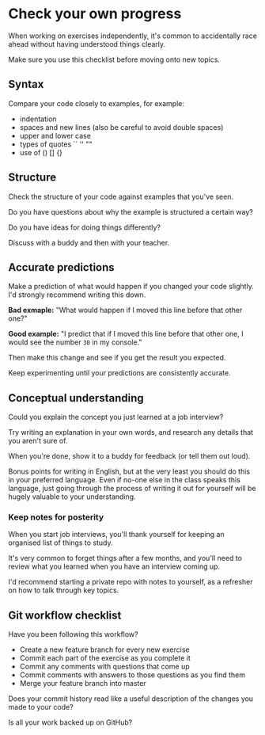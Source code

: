 # Check your own progress

When working on exercises independently, it's common to accidentally race ahead without having understood things clearly.

Make sure you use this checklist before moving onto new topics.

## Syntax

Compare your code closely to examples, for example:

- indentation
- spaces and new lines (also be careful to avoid double spaces)
- upper and lower case
- types of quotes `` '' ""
- use of () [] {}

## Structure

Check the structure of your code against examples that you've seen.

Do you have questions about why the example is structured a certain way?

Do you have ideas for doing things differently?

Discuss with a buddy and then with your teacher.

## Accurate predictions

Make a prediction of what would happen if you changed your code slightly. I'd strongly recommend writing this down.

**Bad exmaple:** "What would happen if I moved this line before that other one?"

**Good example:** "I predict that if I moved this line before that other one, I would see the number `30` in my console."

Then make this change and see if you get the result you expected.

Keep experimenting until your predictions are consistently accurate.

## Conceptual understanding

Could you explain the concept you just learned at a job interview?

Try writing an explanation in your own words, and research any details that you aren't sure of.

When you're done, show it to a buddy for feedback (or tell them out loud).

Bonus points for writing in English, but at the very least you should do this in your preferred language. Even if no-one else in the class speaks this language, just going through the process of writing it out for yourself will be hugely valuable to your understanding.

### Keep notes for posterity

When you start job interviews, you'll thank yourself for keeping an organised list of things to study.

It's very common to forget things after a few months, and you'll need to review what you learned when you have an interview coming up.

I'd recommend starting a private repo with notes to yourself, as a refresher on how to talk through key topics.

## Git workflow checklist

Have you been following this workflow?

- Create a new feature branch for every new exercise
- Commit each part of the exercise as you complete it
- Commit any comments with questions that come up
- Commit comments with answers to those questions as you find them
- Merge your feature branch into master

Does your commit history read like a useful description of the changes you made to your code?

Is all your work backed up on GitHub?
